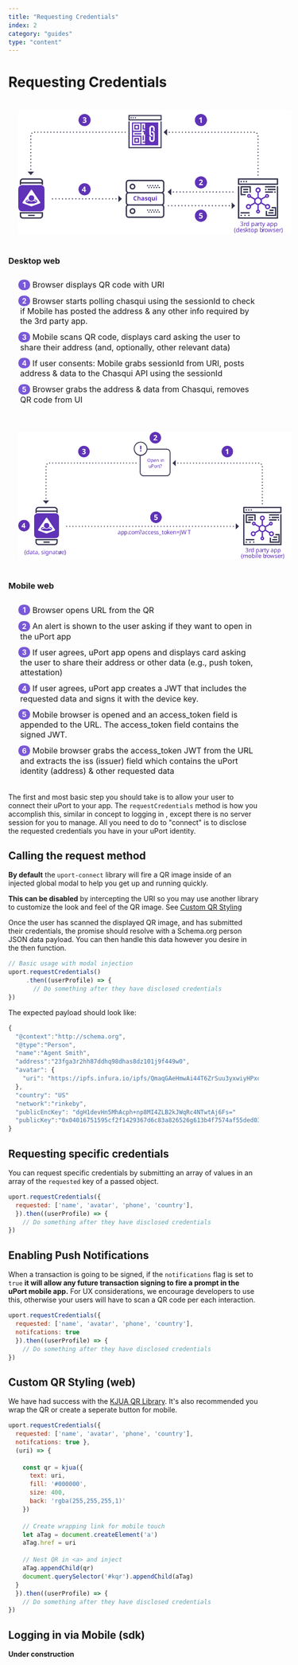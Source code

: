 ```yaml
---
title: "Requesting Credentials"
index: 2
category: "guides"
type: "content"
---
```


<style type="text/css">

  li {
    font-size: 16px;
  }

  .overview-list {
      margin-left: 0;
      padding-right: 0;
      list-style-type: none;
  }

  .overview-list ol {
      padding-bottom: 20px;
  }

  .overview-list li {
      counter-increment: list-counter;
      list-style: inside;
  }

  .overview-list li::before {
      content: counter(list-counter);
      /* margin-right: 5px; */
      /* font-size: 80%; */
      background-color: #7958d8;
      color: #f9f9fa;
      font-weight: bold;
      font-size: .9em;
      padding: 2px 5px;
      border-radius: 15px;
      display: inline-block;
      width: 1em;
      margin-left: -1.8em;
      margin-top: .8em;
      margin-right: .3em;
      text-align: center;
      direction: rtl;
  }

  table {
    table-layout: fixed;
    width: 100%;
  }

  td {
    align: left;
  }

  .overview-list p {
    font-size: .9em;
  }

  img[alt="small-diag"] {
    padding: 20px;
    margin-left: auto;
    margin-right: auto;
    max-width: 550px;
    display: block;
  }

  img[alt="diag"] {
    padding: 20px;
    margin-left: auto;
    margin-right: auto;
    display: block;
    max-width: 600px;
  }

  hr {
    border: 0;
    height: 0;
    color: rgba(230, 224, 248);
    background-color: rgba(230, 224, 248);
    border-color: rgba(230, 224, 248);
    border-top: 1px solid;
  }

</style>

# Requesting Credentials

![small-diag](diag1a.svg)

### Desktop web

<div class="overview-list" markdown=1>

1. Browser displays QR code with URI
1. Browser starts polling chasqui using the sessionId to check if Mobile has posted the address & any other info required by the 3rd party app.
1. Mobile scans QR code, displays card asking the user to share their address (and, optionally, other relevant data)
1. If user consents: Mobile grabs sessionId from URI, posts address & data to the Chasqui API using the sessionId
1. Browser grabs the address & data from Chasqui, removes QR code from UI

</div>

![small-diag](diag1b.svg)

### Mobile web

<div class="overview-list" markdown=1>

1. Browser opens URL from the QR
1. An alert is shown to the user asking if they want to open in the uPort app
1. If user agrees, uPort app opens and displays card asking the user to share their address or other data (e.g., push token, attestation)
1. If user agrees, uPort app creates a JWT that includes the requested data and signs it with the device key.
1. Mobile browser is opened and an access_token field is appended to the URL. The access_token field contains the signed JWT.
1. Mobile browser grabs the access_token JWT from the URL and extracts the iss (issuer) field which contains the uPort identity (address) & other requested data

</div>

  The first and most basic step you should take is to allow your user to connect their uPort to your app. The `requestCredentials` method is how you accomplish this, similar in concept to logging in , except there is no server session for you to manage. All you need to do to "connect" is to disclose the requested credentials you have in your uPort identity.

## Calling the request method

**By default** the `uport-connect` library will fire a QR image inside of an injected global modal to help you get up and running quickly.

**This can be disabled** by intercepting the URI so you may use another library to customize the look and feel of the QR image. See [Custom QR Styling](#custom-qr-styling)

Once the user has scanned the displayed QR image, and has submitted their credentials, the promise should resolve with a Schema.org person JSON data payload. You can then handle this data however you desire in the then function.

```js
// Basic usage with modal injection
uport.requestCredentials()
     .then((userProfile) => {
       // Do something after they have disclosed credentials
})
```

The expected payload should look like:

```js
{
  "@context":"http://schema.org",
  "@type":"Person",
  "name":"Agent Smith",
  "address":"23fga3r2hh87ddhq98dhas8dz101j9f449w0",
  "avatar": {
    "uri": "https://ipfs.infura.io/ipfs/QmaqGAeHmwAi44T6ZrSuu3yxwiyHPxoE1rHGmKxeCuZbS7DBX"
  },
  "country": "US"
  "network":"rinkeby",
  "publicEncKey": "dgH1devHn5MhAcph+np8MI4ZLB2kJWqRc4NTwtAj6Fs="
  "publicKey":"0x04016751595cf2f1429367d6c83a826526g613b4f7574af55ded0364f0fb34600bceba9211e5864ae616d7e83b5e3c79f1c913b40c8d38c64952fef383fd3ad637",
}
```

## Requesting specific credentials

You can request specific credentials by submitting an array of values in an array of the `requested` key of a passed object.

```js
uport.requestCredentials({
  requested: ['name', 'avatar', 'phone', 'country'],
  }).then((userProfile) => {
    // Do something after they have disclosed credentials
})
```

## Enabling Push Notifications

When a transaction is going to be signed, if the `notifications` flag is set to `true` **it will allow any future transaction signing to fire a prompt in the uPort mobile app.** For UX considerations, we encourage developers to use this, otherwise your users will have to scan a QR code per each interaction.

```js
uport.requestCredentials({
  requested: ['name', 'avatar', 'phone', 'country'],
  notifcations: true
  }).then((userProfile) => {
    // Do something after they have disclosed credentials
})
```

## Custom QR Styling (web)

We have had success with the [KJUA QR Library](https://larsjung.de/kjua/). It's also recommended you wrap the QR or create a seperate button for mobile.

```js
uport.requestCredentials({
  requested: ['name', 'avatar', 'phone', 'country'],
  notifcations: true },
  (uri) => {

    const qr = kjua({
      text: uri,
      fill: '#000000',
      size: 400,
      back: 'rgba(255,255,255,1)'
    })

    // Create wrapping link for mobile touch
    let aTag = document.createElement('a')
    aTag.href = uri

    // Nest QR in <a> and inject
    aTag.appendChild(qr)
    document.querySelector('#kqr').appendChild(aTag)
  }
  }).then((userProfile) => {
    // Do something after they have disclosed credentials
})
```

## Logging in via Mobile (sdk)

**Under construction**
